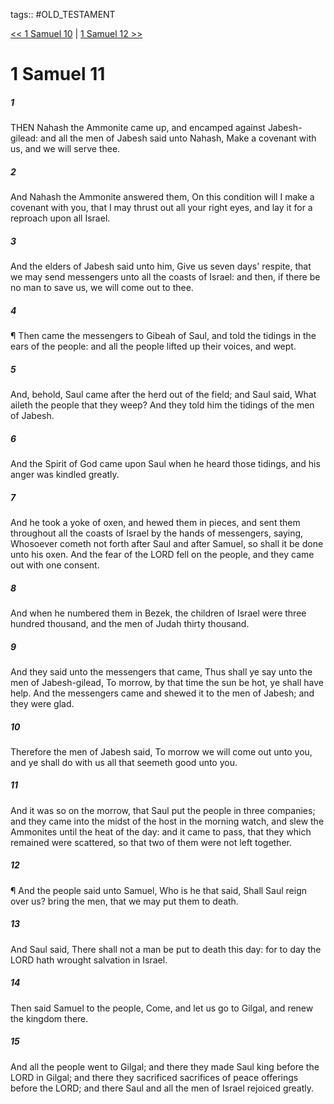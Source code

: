 tags:: #OLD_TESTAMENT

[<< 1 Samuel 10](OLD_TESTAMENT/09_1_Samuel/1_Samuel_10.md) | [1 Samuel 12 >>](OLD_TESTAMENT/09_1_Samuel/1_Samuel_12.md)

# 1 Samuel 11

##### 1

THEN Nahash the Ammonite came up, and encamped against Jabesh-gilead: and all the men of Jabesh said unto Nahash, Make a covenant with us, and we will serve thee.

##### 2

And Nahash the Ammonite answered them, On this condition will I make a covenant with you, that I may thrust out all your right eyes, and lay it for a reproach upon all Israel.

##### 3

And the elders of Jabesh said unto him, Give us seven days' respite, that we may send messengers unto all the coasts of Israel: and then, if there be no man to save us, we will come out to thee.

##### 4

¶ Then came the messengers to Gibeah of Saul, and told the tidings in the ears of the people: and all the people lifted up their voices, and wept.

##### 5

And, behold, Saul came after the herd out of the field; and Saul said, What aileth the people that they weep? And they told him the tidings of the men of Jabesh.

##### 6

And the Spirit of God came upon Saul when he heard those tidings, and his anger was kindled greatly.

##### 7

And he took a yoke of oxen, and hewed them in pieces, and sent them throughout all the coasts of Israel by the hands of messengers, saying, Whosoever cometh not forth after Saul and after Samuel, so shall it be done unto his oxen. And the fear of the LORD fell on the people, and they came out with one consent.

##### 8

And when he numbered them in Bezek, the children of Israel were three hundred thousand, and the men of Judah thirty thousand.

##### 9

And they said unto the messengers that came, Thus shall ye say unto the men of Jabesh-gilead, To morrow, by that time the sun be hot, ye shall have help. And the messengers came and shewed it to the men of Jabesh; and they were glad.

##### 10

Therefore the men of Jabesh said, To morrow we will come out unto you, and ye shall do with us all that seemeth good unto you.

##### 11

And it was so on the morrow, that Saul put the people in three companies; and they came into the midst of the host in the morning watch, and slew the Ammonites until the heat of the day: and it came to pass, that they which remained were scattered, so that two of them were not left together.

##### 12

¶ And the people said unto Samuel, Who is he that said, Shall Saul reign over us? bring the men, that we may put them to death.

##### 13

And Saul said, There shall not a man be put to death this day: for to day the LORD hath wrought salvation in Israel.

##### 14

Then said Samuel to the people, Come, and let us go to Gilgal, and renew the kingdom there.

##### 15

And all the people went to Gilgal; and there they made Saul king before the LORD in Gilgal; and there they sacrificed sacrifices of peace offerings before the LORD; and there Saul and all the men of Israel rejoiced greatly.
